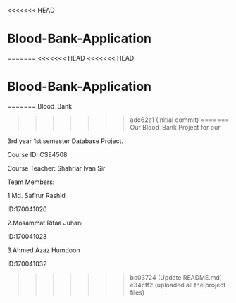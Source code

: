 <<<<<<< HEAD
# Blood-Bank-Application
=======
<<<<<<< HEAD
<<<<<<< HEAD
# Blood-Bank-Application
=======
Blood_Bank
>>>>>>> adc62a1 (Initial commit)
=======
Our Blood_Bank Project for our 

3rd year 1st semester Database Project.

Course ID: CSE4508

Course Teacher: Shahriar Ivan Sir

Team Members:

1.Md. Safirur Rashid

  ID:170041020
  
2.Mosammat Rifaa Juhani

  ID:170041023
  
3.Ahmed Azaz Humdoon

  ID:170041032

>>>>>>> bc03724 (Update README.md)
>>>>>>> e34cff2 (uploaded all the project files)
